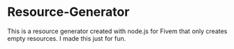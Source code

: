 # Resource-Generator
This is a resource generator created with node.js for Fivem that only creates empty resources. I made this just for fun.
